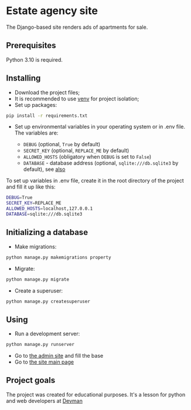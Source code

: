 # Estate agency site

The Django-based site renders ads of apartments for sale.

## Prerequisites

Python 3.10 is required.

## Installing

- Download the project files;
- It is recommended to use [venv](https://docs.python.org/3/library/venv.html?highlight=venv#module-venv) for project isolation;
- Set up packages:

```bash
pip install -r requirements.txt
```

- Set up environmental variables in your operating system or in .env file. The variables are:

  - `DEBUG` (optional, `True` by default)
  - `SECRET_KEY` (optional, `REPLACE_ME` by default)
  - `ALLOWED_HOSTS` (obligatory when `DEBUG` is set to `False`)
  - `DATABASE` - database address (optional, `sqlite:///db.sqlite3` by default), see [also](https://github.com/jacobian/dj-database-url)

To set up variables in .env file, create it in the root directory of the project and fill it up like this:

```bash
DEBUG=True
SECRET_KEY=REPLACE_ME
ALLOWED_HOSTS=localhost,127.0.0.1
DATABASE=sqlite:///db.sqlite3
```

## Initializing a database

- Make migrations:

```bash
python manage.py makemigrations property
```

- Migrate:

```bash
python manage.py migrate
```

- Create a superuser:

```bash
python manage.py createsuperuser
```

## Using

- Run a development server:

```bash
python manage.py runserver
```

- Go to [the admin site](http://127.0.0.1:8000/admin/) and fill the base
- Go to [the site main page](http://127.0.0.1:8000/)

## Project goals

The project was created for educational purposes.
It's a lesson for python and web developers at [Devman](https://dvmn.org)

